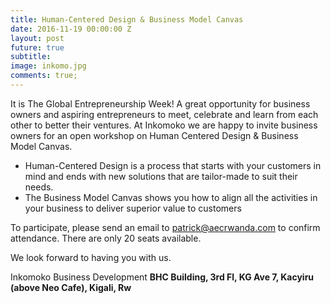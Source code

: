 ```yaml
---
title: Human-Centered Design & Business Model Canvas
date: 2016-11-19 00:00:00 Z
layout: post
future: true
subtitle: 
image: inkomo.jpg
comments: true;
---
```


It is The Global Entrepreneurship Week! A great opportunity for business owners and aspiring entrepreneurs to meet, celebrate and learn from each other to better their ventures.
At Inkomoko we are happy to invite business owners for an open workshop on Human Centered Design & Business Model Canvas.
- Human-Centered Design is a process that starts with your customers in mind and ends with new solutions that are tailor-made to suit their needs.
- The Business Model Canvas shows you how to align all the activities in your business to deliver superior value to customers

To participate, please send an email to patrick@aecrwanda.com to confirm attendance. There are only 20 seats available.

We look forward to having you with us.


Inkomoko Business Development
<strong>BHC Building, 3rd Fl, KG Ave 7, Kacyiru (above Neo Cafe), Kigali, Rw</strong>

